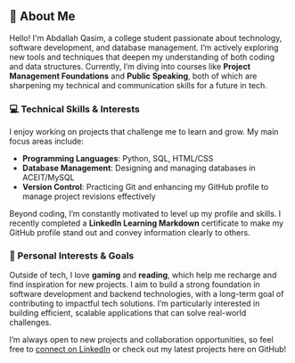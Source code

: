 ## 👋 About Me

Hello! I'm Abdallah Qasim, a college student passionate about technology, software development, and database management. I’m actively exploring new tools and techniques that deepen my understanding of both coding and data structures. Currently, I’m diving into courses like **Project Management Foundations** and **Public Speaking**, both of which are sharpening my technical and communication skills for a future in tech.

### 💻 Technical Skills & Interests
I enjoy working on projects that challenge me to learn and grow. My main focus areas include:
- **Programming Languages**: Python, SQL, HTML/CSS
- **Database Management**: Designing and managing databases in ACEIT/MySQL
- **Version Control**: Practicing Git and enhancing my GitHub profile to manage project revisions effectively

Beyond coding, I’m constantly motivated to level up my profile and skills. I recently completed a **LinkedIn Learning Markdown** certificate to make my GitHub profile stand out and convey information clearly to others.

### 🌱 Personal Interests & Goals
Outside of tech, I love **gaming** and **reading**, which help me recharge and find inspiration for new projects. I aim to build a strong foundation in software development and backend technologies, with a long-term goal of contributing to impactful tech solutions. I’m particularly interested in building efficient, scalable applications that can solve real-world challenges.

I’m always open to new projects and collaboration opportunities, so feel free to [connect on LinkedIn](https://www.linkedin.com/in/abdullah-qasem-73b338215/) or check out my latest projects here on GitHub!

